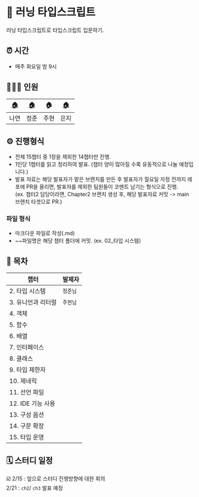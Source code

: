 # 🚀 러닝 타입스크립트

러닝 타입스크립트로 타입스크립트 입문하기.

## ⏰ 시간

- 매주 화요일 밤 9시

## 💁🏻‍♂️ 인원

| [🏠](https://github.com/Nayeon97) | [🏠](https://github.com/Jeong-jj)     | 🏠   | [🏠](https://github.com/y00eunji)   |
| --------------------------------- | ------ | ---- | ---- |
| 나연                            | 정준 | 주현 | 은지 |

## ⚙️ 진행형식

- 전체 15챕터 중 1장을 제외한 14챕터만 진행.
- 1인당 1챕터를 읽고 정리하여 발표. (챕터 양이 많아질 수록 유동적으로 나눌 예정입니다.)
- 발표 자료는 해당 발표자가 맡은 브랜치를 만든 후 발표자가 월요일 자정 전까지 레포에 PR을 올리면, 발표자를 제외한 팀원들이 코멘트 남기는 형식으로 진행.  
  (ex. 챕터2 담당이라면, Chapter2 브랜치 생성 후, 해당 발표자료 커밋 -> main 브랜치 타겟으로 PR.)

### 파일 형식

- 마크다운 파일로 작성(.md)
- ~~파일명은 해당 챕터 폴더에 커밋. (ex. 02\_타입 시스템)

## 🏁 목차

| 챕터               | 발제자   |
| ------------------ | -------- |
| 2. 타입 시스템     | `정준님` |
| 3. 유니언과 리터럴 | `주현님` |
| 4. 객체            |          |
| 5. 함수            |          |
| 6. 배열            |          |
| 7. 인터페이스      |          |
| 8. 클래스          |          |
| 9. 타입 제한자     |          |
| 10. 제네릭         |          |
| 11. 선언 파일      |          |
| 12. IDE 기능 사용  |          |
| 13. 구성 옵션      |          |
| 14. 구문 확장      |          |
| 15. 타입 운영      |          |

## 🗓 스터디 일정

☑️ 2/15 : 앞으로 스터디 진행방향에 대한 회의  
2/21 : `ch2`/ `ch3` 발표 예정
